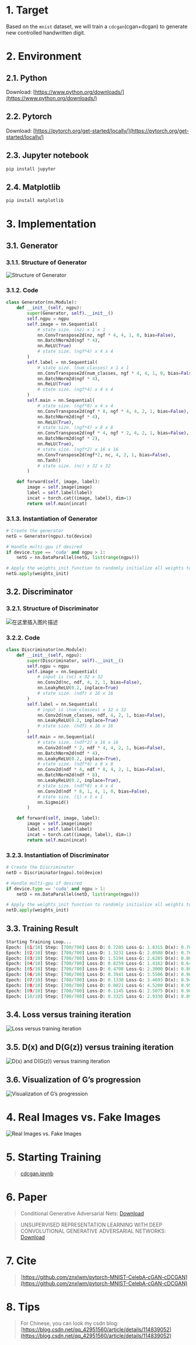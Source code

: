 # 1. Target
Based on the `mnist` dataset, we will train a `cdcgan`(cgan+dcgan) to generate new controlled handwritten digit.
# 2. Environment
## 2.1. Python
Download: [https://www.python.org/downloads/](https://www.python.org/downloads/)
## 2.2. Pytorch
Download: [https://pytorch.org/get-started/locally/](https://pytorch.org/get-started/locally/)
## 2.3. Jupyter notebook
```bash
pip install jupyter
```
## 2.4. Matplotlib
```bash
pip install matplotlib
```
# 3. Implementation
## 3.1. Generator
### 3.1.1. Structure of Generator
![Structure of Generator](https://img-blog.csdnimg.cn/20210322111750788.png#pic_center)

### 3.1.2. Code
```python
class Generator(nn.Module):
    def __init__(self, ngpu):
        super(Generator, self).__init__()
        self.ngpu = ngpu
        self.image = nn.Sequential(
            # state size. (nz) x 1 x 1
            nn.ConvTranspose2d(nz, ngf * 4, 4, 1, 0, bias=False),
            nn.BatchNorm2d(ngf * 4),
            nn.ReLU(True)
            # state size. (ngf*4) x 4 x 4
        )
        self.label = nn.Sequential(
            # state size. (num_classes) x 1 x 1
            nn.ConvTranspose2d(num_classes, ngf * 4, 4, 1, 0, bias=False),
            nn.BatchNorm2d(ngf * 4),
            nn.ReLU(True)
            # state size. (ngf*4) x 4 x 4
        )
        self.main = nn.Sequential(
            # state size. (ngf*8) x 4 x 4
            nn.ConvTranspose2d(ngf * 8, ngf * 4, 4, 2, 1, bias=False),
            nn.BatchNorm2d(ngf * 4),
            nn.ReLU(True),
            # state size. (ngf*4) x 8 x 8
            nn.ConvTranspose2d(ngf * 4, ngf * 2, 4, 2, 1, bias=False),
            nn.BatchNorm2d(ngf * 2),
            nn.ReLU(True),
            # state size. (ngf*2) x 16 x 16
            nn.ConvTranspose2d(ngf*2, nc, 4, 2, 1, bias=False),
            nn.Tanh()
            # state size. (nc) x 32 x 32
        )

    def forward(self, image, label):
        image = self.image(image)
        label = self.label(label)
        incat = torch.cat((image, label), dim=1)
        return self.main(incat)
```
### 3.1.3. Instantiation of Generator
```python
# Create the generator
netG = Generator(ngpu).to(device)

# Handle multi-gpu if desired
if device.type == 'cuda' and ngpu > 1:
    netG = nn.DataParallel(netG, list(range(ngpu)))

# Apply the weights_init function to randomly initialize all weights to mean=0, stdev=0.2.
netG.apply(weights_init)
```
## 3.2. Discriminator
### 3.2.1. Structure of Discriminator
![在这里插入图片描述](https://img-blog.csdnimg.cn/20210322111933227.png#pic_center)

### 3.2.2. Code
```python
class Discriminator(nn.Module):
    def __init__(self, ngpu):
        super(Discriminator, self).__init__()
        self.ngpu = ngpu
        self.image = nn.Sequential(
            # input is (nc) x 32 x 32
            nn.Conv2d(nc, ndf, 4, 2, 1, bias=False),
            nn.LeakyReLU(0.2, inplace=True)
            # state size. (ndf) x 16 x 16
        )
        self.label = nn.Sequential(
            # input is (num_classes) x 32 x 32
            nn.Conv2d(num_classes, ndf, 4, 2, 1, bias=False),
            nn.LeakyReLU(0.2, inplace=True)
            # state size. (ndf) x 16 x 16
        )
        self.main = nn.Sequential(
            # state size. (ndf*2) x 16 x 16
            nn.Conv2d(ndf * 2, ndf * 4, 4, 2, 1, bias=False),
            nn.BatchNorm2d(ndf * 4),
            nn.LeakyReLU(0.2, inplace=True),
            # state size. (ndf*4) x 8 x 8
            nn.Conv2d(ndf * 4, ndf * 8, 4, 2, 1, bias=False),
            nn.BatchNorm2d(ndf * 8),
            nn.LeakyReLU(0.2, inplace=True),
            # state size. (ndf*8) x 4 x 4
            nn.Conv2d(ndf * 8, 1, 4, 1, 0, bias=False),
            # state size. (1) x 1 x 1
            nn.Sigmoid()
        )

    def forward(self, image, label):
        image = self.image(image)
        label = self.label(label)
        incat = torch.cat((image, label), dim=1)
        return self.main(incat)
```
### 3.2.3. Instantiation of Discriminator
```python
# Create the Discriminator
netD = Discriminator(ngpu).to(device)

# Handle multi-gpu if desired
if device.type == 'cuda' and ngpu > 1:
    netD = nn.DataParallel(netD, list(range(ngpu)))

# Apply the weights_init function to randomly initialize all weights to mean=0, stdev=0.2.
netD.apply(weights_init)
```
## 3.3. Training Result
```python
Starting Training Loop...
Epoch: [01/10] Step: [700/700] Loss-D: 0.7205 Loss-G: 1.8315 D(x): 0.7095 D(G(z)): [0.2365/0.2161] Time: 115s
Epoch: [02/10] Step: [700/700] Loss-D: 1.3231 Loss-G: 2.0508 D(x): 0.7644 D(G(z)): [0.5831/0.1654] Time: 116s
Epoch: [03/10] Step: [700/700] Loss-D: 1.5194 Loss-G: 2.6285 D(x): 0.8626 D(G(z)): [0.6982/0.0936] Time: 110s
Epoch: [04/10] Step: [700/700] Loss-D: 0.8259 Loss-G: 1.4162 D(x): 0.6474 D(G(z)): [0.2771/0.2739] Time: 111s
Epoch: [05/10] Step: [700/700] Loss-D: 0.4708 Loss-G: 2.3000 D(x): 0.8081 D(G(z)): [0.1971/0.1272] Time: 111s
Epoch: [06/10] Step: [700/700] Loss-D: 0.3941 Loss-G: 3.5506 D(x): 0.9606 D(G(z)): [0.2575/0.0391] Time: 118s
Epoch: [07/10] Step: [700/700] Loss-D: 0.1330 Loss-G: 3.4693 D(x): 0.9434 D(G(z)): [0.0690/0.0441] Time: 113s
Epoch: [08/10] Step: [700/700] Loss-D: 0.0821 Loss-G: 4.5200 D(x): 0.9502 D(G(z)): [0.0279/0.0196] Time: 112s
Epoch: [09/10] Step: [700/700] Loss-D: 0.1145 Loss-G: 2.5075 D(x): 0.9040 D(G(z)): [0.0084/0.1038] Time: 111s
Epoch: [10/10] Step: [700/700] Loss-D: 0.3325 Loss-G: 2.9338 D(x): 0.8902 D(G(z)): [0.1730/0.0727] Time: 111s
```
## 3.4. Loss versus training iteration
![Loss versus training iteration](https://img-blog.csdnimg.cn/20210322113206948.png#pic_center)

## 3.5. D(x) and D(G(z)) versus training iteration
![D(x) and D(G(z)) versus training iteration](https://img-blog.csdnimg.cn/20210322113323904.png#pic_center)

## 3.6. Visualization of G’s progression
![Visualization of G’s progression](https://img-blog.csdnimg.cn/20210322121524514.gif)


# 4. Real Images vs. Fake Images
![Real Images vs. Fake Images](comparation.jpg)


# 5. Starting Training
> [cdcgan.ipynb](cdcgan.ipynb)

# 6. Paper
> Conditional Generative Adversarial Nets: [Download](https://arxiv.org/pdf/1411.1784.pdf)

> UNSUPERVISED REPRESENTATION LEARNING WITH DEEP CONVOLUTIONAL GENERATIVE ADVERSARIAL NETWORKS: [Download](https://papers.nips.cc/paper/5423-generative-adversarial-nets.pdf)
# 7. Cite
> [https://github.com/znxlwm/pytorch-MNIST-CelebA-cGAN-cDCGAN](https://github.com/znxlwm/pytorch-MNIST-CelebA-cGAN-cDCGAN)

# 8. Tips
> For Chinese, you can look my csdn blog: [https://blog.csdn.net/qq_42951560/article/details/114839052](https://blog.csdn.net/qq_42951560/article/details/114839052)
